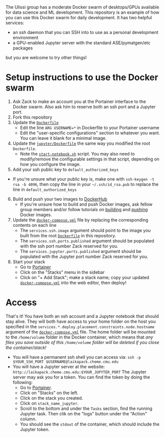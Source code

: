 The Ulissi group has a moderate Docker swarm of desktops/GPUs available for data science and ML development.
This repository is an example of how you can use this Docker swarm for daily development.
It has two helpful services:
* an ssh daemon that you can SSH into to use as a personal development environment
* a GPU-enabled Jupyter server with the standard ASE/pymatgen/etc packages

but you are welcome to try other things!

# Setup instructions to use the Docker swarm
1. Ask Zack to make an account you at the Portainer interface to the Docker swarm. Also ask him to reserve both an ssh port and a Jupyter port.
2. Fork this repository
3. Update the [`Dockerfile`](./Dockerfile) 
    * Edit the line `ARG USERNAME=*` in Dockerfile to your Portainer username
    * Edit the "user-specific configurations" section to whatever you want. You can leave it blank for a minimal image.
4. Update the [`jupyter/Dockerfile`](./jupyter/Dockerfile) the same way you modified the root `Dockerfile`.
    * Note the [`start-notebook.sh`](./jupyter/start-notebook.sh) script. You may also need to modify/remove the configurable settings in that script, depending on how you configure the image.
5. Add your ssh public key to `default_authorized_keys`
  * If you're unsure what your public key is, make one with `ssh-keygen -t rsa -b 4096`, then copy the line in your `~/.ssh/id_rsa.pub` to replace the line in `default_authorized_keys`
6. Build and push your two images to [DockerHub](https://hub.docker.com/)
   * If you're unsure how to build and push Docker images, ask fellow group members and/or follow tutorials on [building](https://docs.docker.com/get-started/part2/) and [pushing](https://docs.docker.com/get-started/part3/) Docker images.
7. Update the [`docker-compose.yml`](./docker-compose.yml) file by replacing the corresponding contents on each line
    * The `services.ssh.image` argument should point to the image you built from the root [`Dockerfile`](./Dockerfile) in this repository.
    * The `services.ssh.ports.published` argument should be populated with the ssh port number Zack reserved for you.
    * The `services.jupyter.ports.published` argument should be populated with the Jupyter port number Zack reserved for you.
8. Start your stack
    * Go to [Portainer](http://laikapack.cheme.cmu.edu:9000)
    * Click on the "Stacks" menu in the sidebar
    * Click on "+ Add Stack"; make a stack name; copy your updated [`docker-compose.yml`](./docker-compose.yml) into the web editor, then deploy!

# Access
That's it!
You have both an ssh account and a Jupyter notebook that should stay alive.
They will both have access to your home folder on the host you specified in the `services.*.deploy.placement.constraints.node.hostname` argument of the [`docker-compose.yml`](./docker-compose.yml) file.
The home folder will be mounted to the `/home/volume` folder in the Docker container, which means that *any files you save outside of this `/home/volume` folder will be deleted if you close the container/stack!*
* You will have a permanent ssh shell you can access via:  `ssh -p $YOUR_SSH_PORT $USERNAME@laikapack.cheme.cmu.edu`
* You will have a Jupyter server at the website:  `http://laikapack.cheme.cmu.edu:$YOUR_JUPYTER_PORT`
The Jupyter server may ask you for a token.
You can find the token by doing the following:
    * Go to [Portainer](http://laikapack.cheme.cmu.edu:9000).
    * Click on "Stacks" on the left.
    * Click on the stack you created.
    * Click on `stack_name_jupyter`.
    * Scroll to the bottom and under the `Tasks` section, find the running Jupyter task. Then clik on the "logs" button under the "Action" column.
    * You should see the `stdout` of the container, which should include the Jupyter token.

<!--
# Adding services
You can add services by going to your stack, clicking editor, and deploying a new service. For example, 
-->
